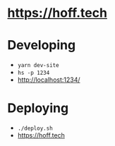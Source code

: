 # <https://hoff.tech>

# Developing

-   `yarn dev-site`
-   `hs -p 1234`
-   <http://localhost:1234/>

# Deploying

-   `./deploy.sh`
-   <https://hoff.tech>
